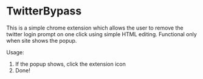 # TwitterBypass

This is a simple chrome extension which allows the user to remove the twitter login prompt on one click using simple HTML editing.
Functional only when site shows the popup.

Usage:
1. If the popup shows, click the extension icon
2. Done!

